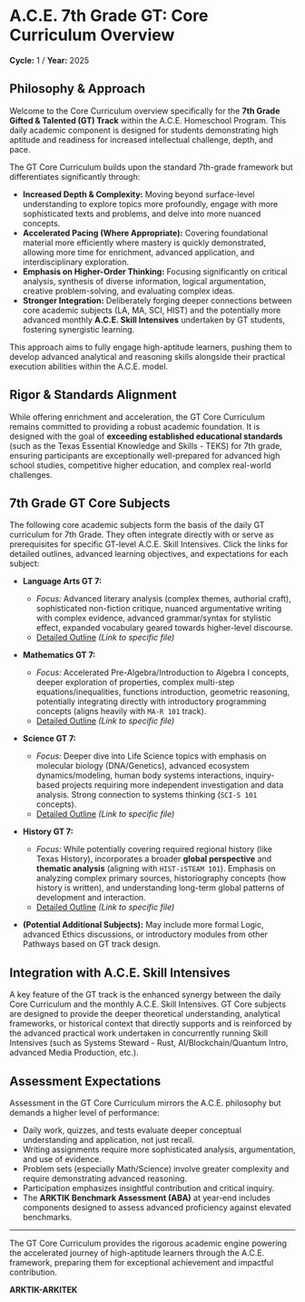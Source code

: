 # A.C.E. 7th Grade GT: Core Curriculum Overview

**Cycle:** 1 / **Year:** 2025

## Philosophy & Approach

Welcome to the Core Curriculum overview specifically for the **7th Grade Gifted & Talented (GT) Track** within the A.C.E. Homeschool Program. This daily academic component is designed for students demonstrating high aptitude and readiness for increased intellectual challenge, depth, and pace.

The GT Core Curriculum builds upon the standard 7th-grade framework but differentiates significantly through:

*   **Increased Depth & Complexity:** Moving beyond surface-level understanding to explore topics more profoundly, engage with more sophisticated texts and problems, and delve into more nuanced concepts.
*   **Accelerated Pacing (Where Appropriate):** Covering foundational material more efficiently where mastery is quickly demonstrated, allowing more time for enrichment, advanced application, and interdisciplinary exploration.
*   **Emphasis on Higher-Order Thinking:** Focusing significantly on critical analysis, synthesis of diverse information, logical argumentation, creative problem-solving, and evaluating complex ideas.
*   **Stronger Integration:** Deliberately forging deeper connections between core academic subjects (LA, MA, SCI, HIST) and the potentially more advanced monthly **A.C.E. Skill Intensives** undertaken by GT students, fostering synergistic learning.

This approach aims to fully engage high-aptitude learners, pushing them to develop advanced analytical and reasoning skills alongside their practical execution abilities within the A.C.E. model.

## Rigor & Standards Alignment

While offering enrichment and acceleration, the GT Core Curriculum remains committed to providing a robust academic foundation. It is designed with the goal of **exceeding established educational standards** (such as the Texas Essential Knowledge and Skills - TEKS) for 7th grade, ensuring participants are exceptionally well-prepared for advanced high school studies, competitive higher education, and complex real-world challenges.

## 7th Grade GT Core Subjects

The following core academic subjects form the basis of the daily GT curriculum for 7th Grade. They often integrate directly with or serve as prerequisites for specific GT-level A.C.E. Skill Intensives. Click the links for detailed outlines, advanced learning objectives, and expectations for each subject:

*   **Language Arts GT 7:**
    *   *Focus:* Advanced literary analysis (complex themes, authorial craft), sophisticated non-fiction critique, nuanced argumentative writing with complex evidence, advanced grammar/syntax for stylistic effect, expanded vocabulary geared towards higher-level discourse.
    *   [Detailed Outline](./Language_Arts_GT.md) *(Link to specific file)*

*   **Mathematics GT 7:**
    *   *Focus:* Accelerated Pre-Algebra/Introduction to Algebra I concepts, deeper exploration of properties, complex multi-step equations/inequalities, functions introduction, geometric reasoning, potentially integrating directly with introductory programming concepts (aligns heavily with `MA-R 101` track).
    *   [Detailed Outline](./Mathematics_GT.md) *(Link to specific file)*

*   **Science GT 7:**
    *   *Focus:* Deeper dive into Life Science topics with emphasis on molecular biology (DNA/Genetics), advanced ecosystem dynamics/modeling, human body systems interactions, inquiry-based projects requiring more independent investigation and data analysis. Strong connection to systems thinking (`SCI-S 101` concepts).
    *   [Detailed Outline](./Science_GT.md) *(Link to specific file)*

*   **History GT 7:**
    *   *Focus:* While potentially covering required regional history (like Texas History), incorporates a broader **global perspective** and **thematic analysis** (aligning with `HIST-iSTEAM 101`). Emphasis on analyzing complex primary sources, historiography concepts (how history is written), and understanding long-term global patterns of development and interaction.
    *   [Detailed Outline](./History_GT.md) *(Link to specific file)*

*   **(Potential Additional Subjects):** May include more formal Logic, advanced Ethics discussions, or introductory modules from other Pathways based on GT track design.

## Integration with A.C.E. Skill Intensives

A key feature of the GT track is the enhanced synergy between the daily Core Curriculum and the monthly A.C.E. Skill Intensives. GT Core subjects are designed to provide the deeper theoretical understanding, analytical frameworks, or historical context that directly supports and is reinforced by the advanced practical work undertaken in concurrently running Skill Intensives (such as Systems Steward - Rust, AI/Blockchain/Quantum Intro, advanced Media Production, etc.).

## Assessment Expectations

Assessment in the GT Core Curriculum mirrors the A.C.E. philosophy but demands a higher level of performance:
*   Daily work, quizzes, and tests evaluate deeper conceptual understanding and application, not just recall.
*   Writing assignments require more sophisticated analysis, argumentation, and use of evidence.
*   Problem sets (especially Math/Science) involve greater complexity and require demonstrating advanced reasoning.
*   Participation emphasizes insightful contribution and critical inquiry.
*   The **ARKTIK Benchmark Assessment (ABA)** at year-end includes components designed to assess advanced proficiency against elevated benchmarks.

---

The GT Core Curriculum provides the rigorous academic engine powering the accelerated journey of high-aptitude learners through the A.C.E. framework, preparing them for exceptional achievement and impactful contribution.

**ARKTIK-ARKITEK**

